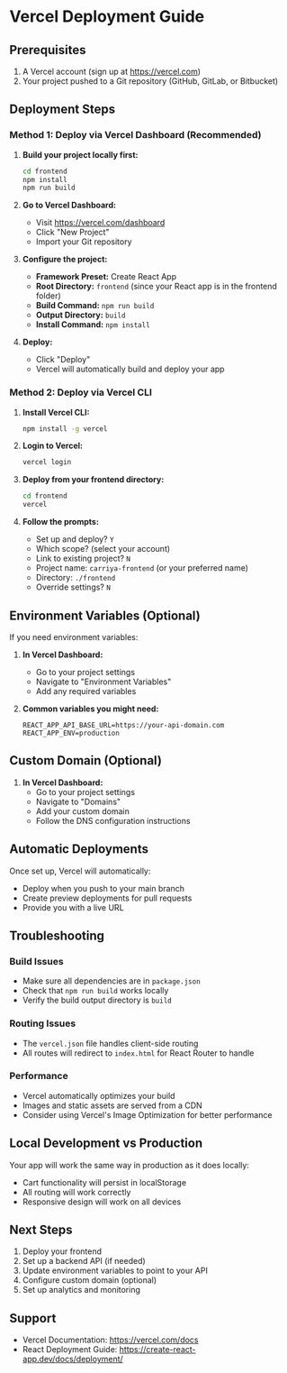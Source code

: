 # Vercel Deployment Guide

## Prerequisites
1. A Vercel account (sign up at https://vercel.com)
2. Your project pushed to a Git repository (GitHub, GitLab, or Bitbucket)

## Deployment Steps

### Method 1: Deploy via Vercel Dashboard (Recommended)

1. **Build your project locally first:**
   ```bash
   cd frontend
   npm install
   npm run build
   ```

2. **Go to Vercel Dashboard:**
   - Visit https://vercel.com/dashboard
   - Click "New Project"
   - Import your Git repository

3. **Configure the project:**
   - **Framework Preset:** Create React App
   - **Root Directory:** `frontend` (since your React app is in the frontend folder)
   - **Build Command:** `npm run build`
   - **Output Directory:** `build`
   - **Install Command:** `npm install`

4. **Deploy:**
   - Click "Deploy"
   - Vercel will automatically build and deploy your app

### Method 2: Deploy via Vercel CLI

1. **Install Vercel CLI:**
   ```bash
   npm install -g vercel
   ```

2. **Login to Vercel:**
   ```bash
   vercel login
   ```

3. **Deploy from your frontend directory:**
   ```bash
   cd frontend
   vercel
   ```

4. **Follow the prompts:**
   - Set up and deploy? `Y`
   - Which scope? (select your account)
   - Link to existing project? `N`
   - Project name: `carriya-frontend` (or your preferred name)
   - Directory: `./frontend`
   - Override settings? `N`

## Environment Variables (Optional)

If you need environment variables:

1. **In Vercel Dashboard:**
   - Go to your project settings
   - Navigate to "Environment Variables"
   - Add any required variables

2. **Common variables you might need:**
   ```
   REACT_APP_API_BASE_URL=https://your-api-domain.com
   REACT_APP_ENV=production
   ```

## Custom Domain (Optional)

1. **In Vercel Dashboard:**
   - Go to your project settings
   - Navigate to "Domains"
   - Add your custom domain
   - Follow the DNS configuration instructions

## Automatic Deployments

Once set up, Vercel will automatically:
- Deploy when you push to your main branch
- Create preview deployments for pull requests
- Provide you with a live URL

## Troubleshooting

### Build Issues
- Make sure all dependencies are in `package.json`
- Check that `npm run build` works locally
- Verify the build output directory is `build`

### Routing Issues
- The `vercel.json` file handles client-side routing
- All routes will redirect to `index.html` for React Router to handle

### Performance
- Vercel automatically optimizes your build
- Images and static assets are served from a CDN
- Consider using Vercel's Image Optimization for better performance

## Local Development vs Production

Your app will work the same way in production as it does locally:
- Cart functionality will persist in localStorage
- All routing will work correctly
- Responsive design will work on all devices

## Next Steps

1. Deploy your frontend
2. Set up a backend API (if needed)
3. Update environment variables to point to your API
4. Configure custom domain (optional)
5. Set up analytics and monitoring

## Support

- Vercel Documentation: https://vercel.com/docs
- React Deployment Guide: https://create-react-app.dev/docs/deployment/
